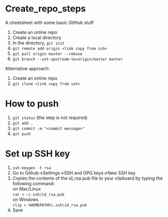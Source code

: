 # Create_repo_steps
A cheetsheet with some basic GitHub stuff

1. Create an online repo
2. Create a local directory
3. In the directory, ```git init```
4. ```git remote add origin <link copy from ssh>```
5. ```git pull origin master --rebase```
6. ```git branch --set-upstream-to=origin/master master```


Alternative approach:

1. Create an online repo
2. ```git clone <link copy from ssh>```

# How to push

1. ```git status``` (the step is not required)
2. ```git add .```
3. ```git commit -m "<commit message>"```
4. ```git push ```

# Set up SSH key
1. ```ssh-keygen -t rsa```
2. Go to Github->Settings->SSH and GPG keys->New SSH key
3. Copies the contents of the id_rsa.pub file to your clipboard by typing the following command: <br />
   on Mac/Linux<br />
   ```cat < ~/.ssh/id_rsa.pub```<br />
   on Windows <br />
   ```clip < %HOMEPATH%\.ssh\id_rsa.pub```<br />
 4. Save
